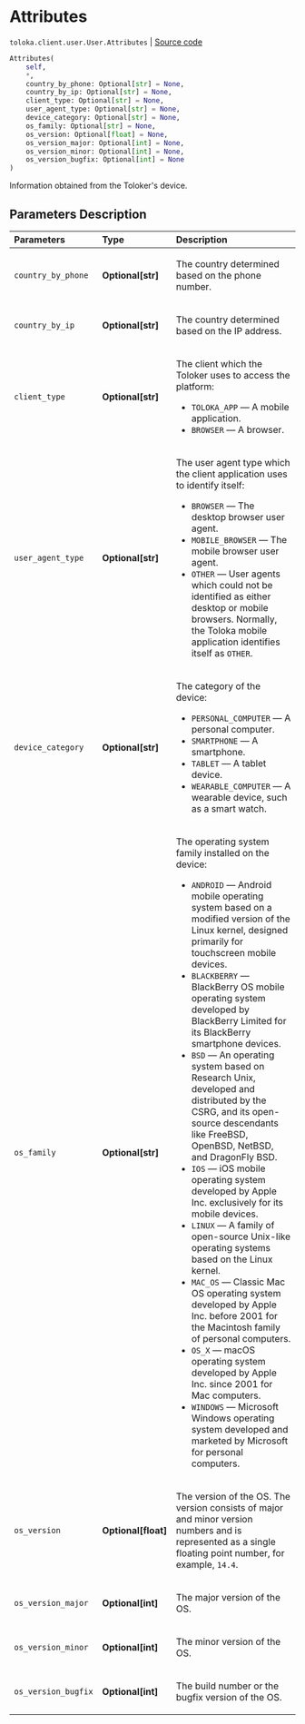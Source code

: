 # Attributes
`toloka.client.user.User.Attributes` | [Source code](https://github.com/Toloka/toloka-kit/blob/v1.2.2/src/client/user.py#L24)

```python
Attributes(
    self,
    *,
    country_by_phone: Optional[str] = None,
    country_by_ip: Optional[str] = None,
    client_type: Optional[str] = None,
    user_agent_type: Optional[str] = None,
    device_category: Optional[str] = None,
    os_family: Optional[str] = None,
    os_version: Optional[float] = None,
    os_version_major: Optional[int] = None,
    os_version_minor: Optional[int] = None,
    os_version_bugfix: Optional[int] = None
)
```

Information obtained from the Toloker's device.

## Parameters Description

| Parameters | Type | Description |
| :----------| :----| :-----------|
`country_by_phone`|**Optional\[str\]**|<p>The country determined based on the phone number.</p>
`country_by_ip`|**Optional\[str\]**|<p>The country determined based on the IP address.</p>
`client_type`|**Optional\[str\]**|<p>The client which the Toloker uses to access the platform:</p> <ul> <li>`TOLOKA_APP` — A mobile application.</li> <li>`BROWSER` — A browser.</li> </ul>
`user_agent_type`|**Optional\[str\]**|<p>The user agent type which the client application uses to identify itself:</p> <ul> <li>`BROWSER` — The desktop browser user agent.</li> <li>`MOBILE_BROWSER` — The mobile browser user agent.</li> <li>`OTHER` — User agents which could not be identified as either desktop or mobile browsers.   Normally, the Toloka mobile application identifies itself as `OTHER`.</li> </ul>
`device_category`|**Optional\[str\]**|<p>The category of the device:</p> <ul> <li>`PERSONAL_COMPUTER` — A personal computer.</li> <li>`SMARTPHONE` — A smartphone.</li> <li>`TABLET` — A tablet device.</li> <li>`WEARABLE_COMPUTER` — A wearable device, such as a smart watch.</li> </ul>
`os_family`|**Optional\[str\]**|<p>The operating system family installed on the device:</p> <ul> <li>`ANDROID` — Android mobile operating system based on a modified version of the Linux kernel, designed primarily for touchscreen mobile devices.</li> <li>`BLACKBERRY` — BlackBerry OS mobile operating system developed by BlackBerry Limited for its BlackBerry smartphone devices.</li> <li>`BSD` — An operating system based on Research Unix, developed and distributed by the CSRG, and its open-source descendants like FreeBSD, OpenBSD, NetBSD, and DragonFly BSD.</li> <li>`IOS` — iOS mobile operating system developed by Apple Inc. exclusively for its mobile devices.</li> <li>`LINUX` — A family of open-source Unix-like operating systems based on the Linux kernel.</li> <li>`MAC_OS` — Classic Mac OS operating system developed by Apple Inc. before 2001 for the Macintosh family of personal computers.</li> <li>`OS_X` — macOS operating system developed by Apple Inc. since 2001 for Mac computers.</li> <li>`WINDOWS` — Microsoft Windows operating system developed and marketed by Microsoft for personal computers.</li> </ul>
`os_version`|**Optional\[float\]**|<p>The version of the OS. The version consists of major and minor version numbers and is represented as a single floating point number, for example, `14.4`.</p>
`os_version_major`|**Optional\[int\]**|<p>The major version of the OS.</p>
`os_version_minor`|**Optional\[int\]**|<p>The minor version of the OS.</p>
`os_version_bugfix`|**Optional\[int\]**|<p>The build number or the bugfix version of the OS.</p>
